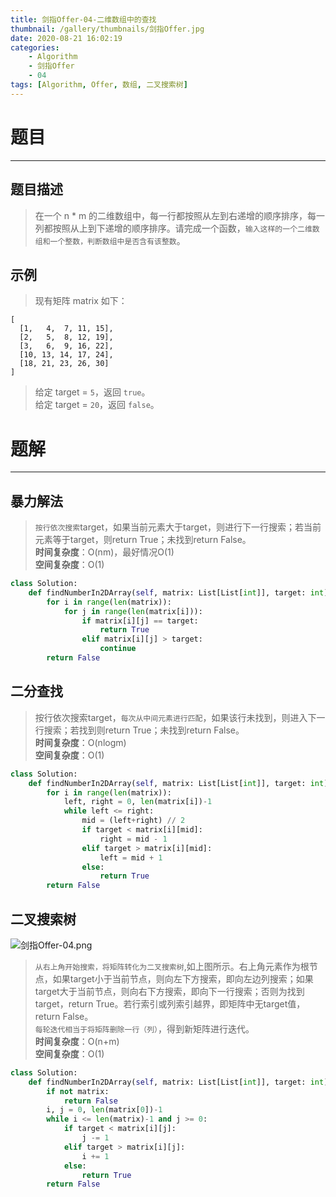 ```yaml
---
title: 剑指Offer-04-二维数组中的查找
thumbnail: /gallery/thumbnails/剑指Offer.jpg
date: 2020-08-21 16:02:19
categories:
    - Algorithm  
    - 剑指Offer  
    - 04  
tags: [Algorithm, Offer, 数组, 二叉搜索树]
---
```


# 题目
---
## 题目描述
> 在一个 n * m 的二维数组中，每一行都按照从左到右递增的顺序排序，每一列都按照从上到下递增的顺序排序。请完成一个函数，`输入这样的一个二维数组和一个整数，判断数组中是否含有该整数`。
<!-- more -->

## 示例
> 现有矩阵 matrix 如下：  
```
[
  [1,   4,  7, 11, 15],
  [2,   5,  8, 12, 19],
  [3,   6,  9, 16, 22],
  [10, 13, 14, 17, 24],
  [18, 21, 23, 26, 30]
]
```
> 给定 target = `5`，返回 `true`。  
> 给定 target = `20`，返回 `false`。

# 题解
---
## 暴力解法
> `按行依次搜索`target，如果当前元素大于target，则进行下一行搜索；若当前元素等于target，则return True；未找到return False。  
> **时间复杂度**：O(nm)，最好情况O(1)  
> **空间复杂度**：O(1)  

```python
class Solution:
    def findNumberIn2DArray(self, matrix: List[List[int]], target: int) -> bool:
        for i in range(len(matrix)):
            for j in range(len(matrix[i])):
                if matrix[i][j] == target:
                    return True
                elif matrix[i][j] > target:
                    continue
        return False
```

## 二分查找
> 按行依次搜索target，`每次从中间元素进行匹配`，如果该行未找到，则进入下一行搜索；若找到则return True；未找到return False。  
> **时间复杂度**：O(nlogm)  
> **空间复杂度**：O(1)  

```python
class Solution:
    def findNumberIn2DArray(self, matrix: List[List[int]], target: int) -> bool:
        for i in range(len(matrix)):
            left, right = 0, len(matrix[i])-1
            while left <= right:
                mid = (left+right) // 2
                if target < matrix[i][mid]:
                    right = mid - 1
                elif target > matrix[i][mid]:
                    left = mid + 1
                else:
                    return True
        return False
```

## 二叉搜索树
![剑指Offer-04.png](https://i.loli.net/2020/08/23/3RJrhp4V5SdFyEa.png)
> `从右上角开始搜索，将矩阵转化为二叉搜索树`,如上图所示。右上角元素作为根节点，如果target小于当前节点，则向左下方搜索，即向左边列搜索；如果target大于当前节点，则向右下方搜索，即向下一行搜索；否则为找到target，return True。若行索引或列索引越界，即矩阵中无target值，return False。  
> `每轮迭代相当于将矩阵删除一行（列）`，得到新矩阵进行迭代。  
> **时间复杂度**：O(n+m)  
> **空间复杂度**：O(1)

```python
class Solution:
    def findNumberIn2DArray(self, matrix: List[List[int]], target: int) -> bool:
        if not matrix: 
            return False
        i, j = 0, len(matrix[0])-1
        while i <= len(matrix)-1 and j >= 0:
            if target < matrix[i][j]: 
                j -= 1
            elif target > matrix[i][j]: 
                i += 1
            else: 
                return True
        return False
```

